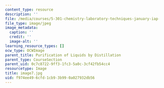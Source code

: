 ```yaml
---
content_type: resource
description: ''
file: /media/courses/5-301-chemistry-laboratory-techniques-january-iap-2012/f974ee496cfd1cb93b990a027932db56_image7.jpg
file_type: image/jpeg
image_metadata:
  caption: ''
  credit: ''
  image-alt: ''
learning_resource_types: []
ocw_type: OCWImage
parent_title: Purification of Liquids by Distillation
parent_type: CourseSection
parent_uid: 0c7c8722-9ff3-1fc3-5a0c-3cf42fb54cc4
resourcetype: Image
title: image7.jpg
uid: f974ee49-6cfd-1cb9-3b99-0a027932db56
---
```

